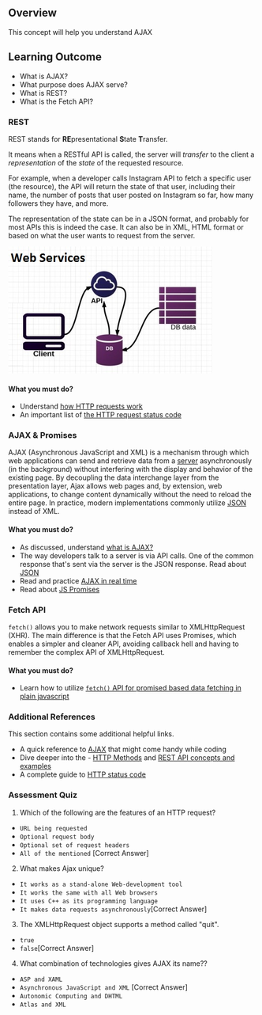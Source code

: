 ## Overview

This concept will help you understand AJAX

## Learning Outcome

- What is AJAX?
- What purpose does AJAX serve?
- What is REST?
- What is the Fetch API?

### REST

REST stands for **RE**presentational **S**tate **T**ransfer.

It means when a RESTful API is called, the server will _transfer_ to the client a _representation_ of the _state_ of the requested resource.

For example, when a developer calls Instagram API to fetch a specific user (the resource), the API will return the state of that user, including their name, the number of posts that user posted on Instagram so far, how many followers they have, and more.

The representation of the state can be in a JSON format, and probably for most APIs this is indeed the case. It can also be in XML, HTML format or based on what the user wants to request from the server.

![REST API](images/rest-api.jpg)

#### What you must do?

- Understand [how HTTP requests work](https://flaviocopes.com/http-request/)
- An important list of [the HTTP request status code](https://www.tutorialspoint.com/http/http_status_codes.htm)

### AJAX & Promises

AJAX (Asynchronous JavaScript and XML) is a mechanism through which web applications can send and retrieve data from a [server](https://en.wikipedia.org/wiki/Web_server 'Web server') asynchronously (in the background) without interfering with the display and behavior of the existing page. By decoupling the data interchange layer from the presentation layer, Ajax allows web pages and, by extension, web applications, to change content dynamically without the need to reload the entire page. In practice, modern implementations commonly utilize [JSON](https://en.wikipedia.org/wiki/JSON 'JSON') instead of XML.

#### What you must do?

- As discussed, understand [what is AJAX?](https://www.geeksforgeeks.org/ajax-introduction/)
- The way developers talk to a server is via API calls. One of the common response that's sent via the server is the JSON response. Read about [JSON](https://www.copterlabs.com/json-what-it-is-how-it-works-how-to-use-it/)
- Read and practice [AJAX in real time](https://gomakethings.com/ajax-and-apis-with-vanilla-javascript/)
- Read about [JS Promises](https://www.macadamian.com/learn/javascript-promises-explained/)

### Fetch API

`fetch()` allows you to make network requests similar to XMLHttpRequest (XHR). The main difference is that the Fetch API uses Promises, which enables a simpler and cleaner API, avoiding callback hell and having to remember the complex API of XMLHttpRequest.

#### What you must do?

- Learn how to utilize [`fetch()` API for promised based data fetching in plain javascript](https://codingthesmartway.com/fetch-api-introduction-to-promised-based-data-fetching-in-plain-javascript/)

### Additional References

This section contains some additional helpful links.

- A quick reference to [AJAX](https://developer.mozilla.org/en-US/docs/Web/Guide/AJAX/Getting_Started) that might come handy while coding
- Dive deeper into the - [HTTP Methods](https://restfulapi.net/http-methods/) and [REST API concepts and examples](https://www.youtube.com/watch?v=7YcW25PHnAA)
- A complete guide to [HTTP status code](https://www.restapitutorial.com/httpstatuscodes.html)

### Assessment Quiz

1. Which of the following are the features of an HTTP request?

- `URL being requested`
- `Optional request body`
- `Optional set of request headers`
- `All of the mentioned` [Correct Answer]

2. What makes Ajax unique?

- `It works as a stand-alone Web-development tool`
- `It works the same with all Web browsers`
- `It uses C++ as its programming language`
- `It makes data requests asynchronously`[Correct Answer]

3. The XMLHttpRequest object supports a method called "quit".

- `true`
- `false`[Correct Answer]

4. What combination of technologies gives AJAX its name??

- `ASP and XAML`
- `Asynchronous JavaScript and XML` [Correct Answer]
- `Autonomic Computing and DHTML`
- `Atlas and XML`
